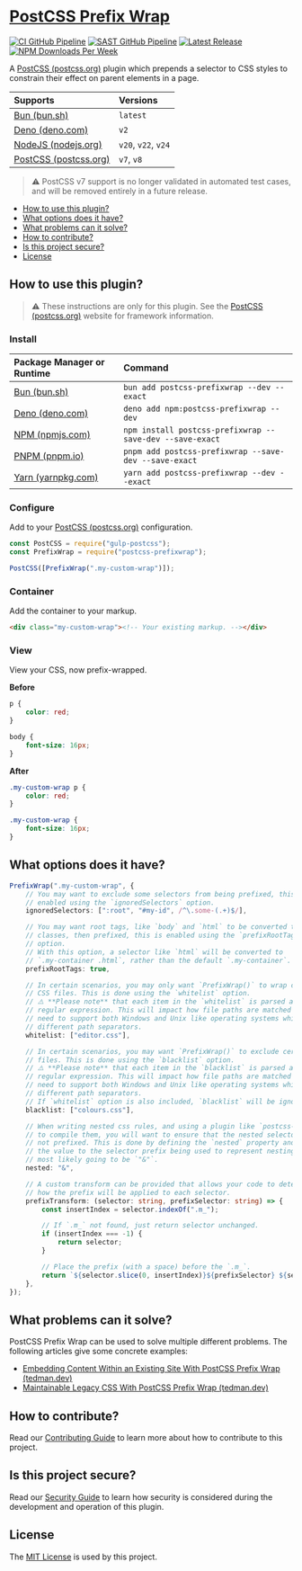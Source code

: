 # [PostCSS Prefix Wrap](https://github.com/dbtedman/postcss-prefixwrap)

[![CI GitHub Pipeline](https://img.shields.io/github/actions/workflow/status/dbtedman/postcss-prefixwrap/ci.yml?branch=main&style=for-the-badge&logo=github&label=ci)](https://github.com/dbtedman/postcss-prefixwrap/actions/workflows/ci.yml?query=branch%3Amain)
[![SAST GitHub Pipeline](https://img.shields.io/github/actions/workflow/status/dbtedman/postcss-prefixwrap/sast.yml?branch=main&style=for-the-badge&logo=github&label=sast)](https://github.com/dbtedman/postcss-prefixwrap/actions/workflows/sast.yml)
[![Latest Release](https://img.shields.io/github/v/release/dbtedman/postcss-prefixwrap?style=for-the-badge&logo=github&color=43cc11)](https://github.com/dbtedman/postcss-prefixwrap/releases)
[![NPM Downloads Per Week](https://img.shields.io/npm/dw/postcss-prefixwrap?color=blue&logo=npm&style=for-the-badge)](https://www.npmjs.com/package/postcss-prefixwrap)

A [PostCSS (postcss.org)](https://postcss.org) plugin which prepends a selector to CSS styles to constrain their effect on parent
elements in a page.

| Supports                                     | Versions            |
| :------------------------------------------- | :------------------ |
| [Bun (bun.sh)](https://bun.sh)               | `latest`            |
| [Deno (deno.com)](https://deno.com)          | `v2`                |
| [NodeJS (nodejs.org)](https://nodejs.org)    | `v20`, `v22`, `v24` |
| [PostCSS (postcss.org)](https://postcss.org) | `v7`, `v8`          |

> ⚠️ PostCSS v7 support is no longer validated in automated test cases, and will be removed entirely in a future release.

- [How to use this plugin?](#how-to-use-this-plugin)
- [What options does it have?](#what-options-does-it-have)
- [What problems can it solve?](#what-problems-can-it-solve)
- [How to contribute?](#how-to-contribute)
- [Is this project secure?](#is-this-project-secure)
- [License](#license)

## How to use this plugin?

> ⚠️ These instructions are only for this plugin. See the [PostCSS (postcss.org)](https://postcss.org) website for framework information.

### Install

| Package Manager or Runtime                                              | Command                                                  |
| :---------------------------------------------------------------------- | :------------------------------------------------------- |
| [Bun (bun.sh)](https://bun.sh)                                          | `bun add postcss-prefixwrap --dev --exact`               |
| [Deno (deno.com)](https://deno.com)                                     | `deno add npm:postcss-prefixwrap --dev`                  |
| [NPM (npmjs.com)](https://www.npmjs.com/package/postcss-prefixwrap)     | `npm install postcss-prefixwrap --save-dev --save-exact` |
| [PNPM (pnpm.io)](https://pnpm.io)                                       | `pnpm add postcss-prefixwrap --save-dev --save-exact`    |
| [Yarn (yarnpkg.com)](https://yarnpkg.com/en/package/postcss-prefixwrap) | `yarn add postcss-prefixwrap --dev --exact`              |

### Configure

Add to your [PostCSS (postcss.org)](https://postcss.org) configuration.

```javascript
const PostCSS = require("gulp-postcss");
const PrefixWrap = require("postcss-prefixwrap");

PostCSS([PrefixWrap(".my-custom-wrap")]);
```

### Container

Add the container to your markup.

```html
<div class="my-custom-wrap"><!-- Your existing markup. --></div>
```

### View

View your CSS, now prefix-wrapped.

**Before**

```css
p {
    color: red;
}

body {
    font-size: 16px;
}
```

**After**

```css
.my-custom-wrap p {
    color: red;
}

.my-custom-wrap {
    font-size: 16px;
}
```

## What options does it have?

```typescript
PrefixWrap(".my-custom-wrap", {
    // You may want to exclude some selectors from being prefixed, this is
    // enabled using the `ignoredSelectors` option.
    ignoredSelectors: [":root", "#my-id", /^\.some-(.+)$/],

    // You may want root tags, like `body` and `html` to be converted to
    // classes, then prefixed, this is enabled using the `prefixRootTags`
    // option.
    // With this option, a selector like `html` will be converted to
    // `.my-container .html`, rather than the default `.my-container`.
    prefixRootTags: true,

    // In certain scenarios, you may only want `PrefixWrap()` to wrap certain
    // CSS files. This is done using the `whitelist` option.
    // ⚠️ **Please note** that each item in the `whitelist` is parsed as a
    // regular expression. This will impact how file paths are matched when you
    // need to support both Windows and Unix like operating systems which use
    // different path separators.
    whitelist: ["editor.css"],

    // In certain scenarios, you may want `PrefixWrap()` to exclude certain CSS
    // files. This is done using the `blacklist` option.
    // ⚠️ **Please note** that each item in the `blacklist` is parsed as a
    // regular expression. This will impact how file paths are matched when you
    // need to support both Windows and Unix like operating systems which use
    // different path separators.
    // If `whitelist` option is also included, `blacklist` will be ignored.
    blacklist: ["colours.css"],

    // When writing nested css rules, and using a plugin like `postcss-nested`
    // to compile them, you will want to ensure that the nested selectors are
    // not prefixed. This is done by defining the `nested` property and setting
    // the value to the selector prefix being used to represent nesting, this is
    // most likely going to be `"&"`.
    nested: "&",

    // A custom transform can be provided that allows your code to determined
    // how the prefix will be applied to each selector.
    prefixTransform: (selector: string, prefixSelector: string) => {
        const insertIndex = selector.indexOf(".m_");

        // If `.m_` not found, just return selector unchanged.
        if (insertIndex === -1) {
            return selector;
        }

        // Place the prefix (with a space) before the `.m_`.
        return `${selector.slice(0, insertIndex)}${prefixSelector} ${selector.slice(insertIndex)}`;
    },
});
```

## What problems can it solve?

PostCSS Prefix Wrap can be used to solve multiple different problems. The following articles give some concrete examples:

- [Embedding Content Within an Existing Site With PostCSS Prefix Wrap (tedman.dev)](https://tedman.dev/posts/embedding-content-within-an-existing-site-with-postcss-prefix-wrap/)
- [Maintainable Legacy CSS With PostCSS Prefix Wrap (tedman.dev)](https://tedman.dev/posts/maintainable-legacy-css-with-postcss-prefix-wrap/)

## How to contribute?

Read our [Contributing Guide](CONTRIBUTING.md) to learn more about how to contribute to this project.

## Is this project secure?

Read our [Security Guide](SECURITY.md) to learn how security is considered during the development and operation of this
plugin.

## License

The [MIT License](./LICENSE.md) is used by this project.
